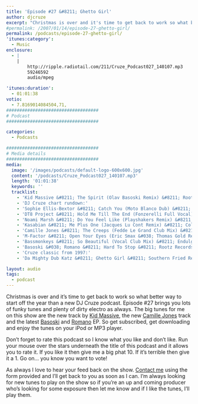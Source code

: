 ```yaml
---
title: 'Episode #27 &#8211; Ghetto Girl'
author: djcruze
excerpt: "Christmas is over and it's time to get back to work so what better way to start off the year than a new DJ Cruze podcast. Episode #27 brings you lots of funky tunes and plenty of dirty electro as always."
#permalink: /2007/01/14/episode-27-ghetto-girl/
permalink: /podcasts/episode-27-ghetto-girl/
'itunes:category':
  - Music
enclosure:
  - |
    |
        http://ripple.radiotail.com/211/Cruze_Podcast027_140107.mp3
        59246592
        audio/mpeg

'itunes:duration':
  - 01:01:38
votio:
  - 7.8169014084504,71,
###################################
# Podcast
###################################

categories:
  - Podcasts

###################################
# Media details
###################################
media:
  image: '/images/podcasts/default-logo-600x600.jpg'
  content: '/podcasts/Cruze_Podcast027_140107.mp3'
  length: '01:01:38'
  keywords: ''
  tracklist:
    - 'Kid Massive &#8211; The Spirit (Olav Basoski Remix) &#8211; Rootz Records'
    - 'DJ Cruze chart rundown:'
    - 'Sophie Ellis-Bextor &#8211; Catch You (Moto Blanco Dub) &#8211; Fascination'
    - 'DT8 Project &#8211; Hold Me Till The End (Fonzerelli Full Vocal) &#8211; Direction Records'
    - 'Noami Marsh &#8211; Do You Feel Like (Playshakers Remix) &#8211; Audiofreaks'
    - 'Kasabian &#8211; Me Plus One (Jacques Lu Cont Remix) &#8211; Columbia'
    - 'Camille Jones &#8211; The Creeps (Fedde Le Grand Club Mix) &#8211; Data Records'
    - 'M-Factor &#8211; Open Your Eyes (Eric Smax &#038; Thomas Gold Remix) &#8211; Endulge'
    - 'Bassmonkeys &#8211; So Beautiful (Vocal Club Mix) &#8211; Endulge'
    - 'Basoski &#038; Romano &#8211; Hard To Stop &#8211; Rootz Records'
    - 'Cruze classic from 1997:'
    - 'Da Mighty Dub Katz &#8211; Ghetto Girl &#8211; Southern Fried Recordings'

layout: audio
tags:
  - podcast
---
```


Christmas is over and it&#8217;s time to get back to work so what better way to start off the year than a new DJ Cruze podcast. Episode #27 brings you lots of funky tunes and plenty of dirty electro as always. The big tunes for me on this show are the new track by [Kid Massive][1], the new [Camille Jones][2] track and the latest [Basoski][3] and [Romano][4] EP. So get subscribed, get downloading and enjoy the tunes on your iPod or MP3 player.

Don&#8217;t forget to rate this podcast so I know what you like and don&#8217;t like. Run your mouse over the stars underneath the title of this podcast and it allows you to rate it. If you like it then give me a big phat 10. If it&#8217;s terrible then give it a 1. Go on&#8230; you know you want to vote!

As always I love to hear your feed back on the show. [Contact me][5] using the form provided and I&#8217;ll get back to you as soon as I can. I&#8217;m always looking for new tunes to play on the show so if you&#8217;re an up and coming producer who&#8217;s looking for some exposure then let me know and if I like the tunes, I&#8217;ll play them.

[1]: http://www.kidmassive.com/
[2]: http://www.camillejones.dk/
[3]: http://www.olavbasoski.nl/
[4]: http://www.alexromano.com/
[5]: /contact
